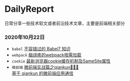 # DailyReport
日常分享一些技术软文或者前沿技术文章，主要是前端相关部分

### 2020年10月22日

- `babel` [不容错过的 Babel7 知识](https://juejin.im/post/6844904008679686152)
- `webpack` [脑阔疼的webpack按需加载](https://juejin.im/post/6844903718387875847#heading-23) 
- `cookie` [最新浏览器cookie缓存机制及SameSite属性](https://github.com/mqyqingfeng/Blog/issues/157)
- `微前端` [微前端实战篇之qiankun🎉🎉🎉](https://juejin.im/post/6844904042427056142)  
           [基于 qiankun 的微前端应用通信](https://juejin.im/post/6844904151231496200#heading-3)
